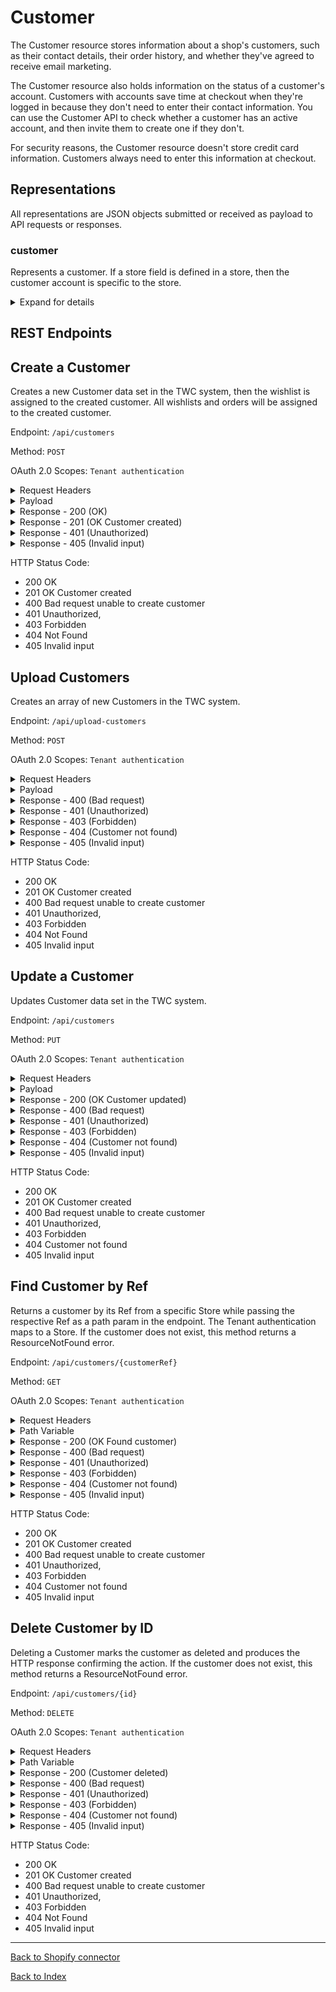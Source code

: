 # **Customer**
The Customer resource stores information about a shop's customers, such as their contact details, their order history, and whether they've agreed to receive email marketing.

The Customer resource also holds information on the status of a customer's account. Customers with accounts save time at checkout when they're logged in because they don't need to enter their contact information. You can use the Customer API to check whether a customer has an active account, and then invite them to create one if they don't.

For security reasons, the Customer resource doesn't store credit card information. Customers always need to enter this information at checkout.

## **Representations**

All representations are JSON objects submitted or received as payload to API requests or responses.

### customer
Represents a customer. If a store field is defined in a store, then the customer account is specific to the store.

<details>
 <summary>Expand for details</summary>

```accepts_marketing``` - boolean - Optional -
To enable marketing for a customer.

```accepts_marketing_updated_at``` - DateTime - The date and time (ISO 8601 format) when the customer consented or objected to receiving marketing material by email. Set this value whenever the customer consents or objects to marketing materials.

```addresses``` - [Address](../Common_Fields/address.md) - The address is saved as an array. The Address of the customer will be set to the ID of that address.

```admin_graphql_api_id``` - string

```created_at``` - The date and time (ISO 8601 format) when the customer was created.

```currency``` - string - The three-letter code (ISO 4217 format) for the currency that the customer used when they paid for their last order. Defaults to the shop currency. Returns the shop currency for test orders.

```default_address``` - [Address](Common_Fields/address.md) - The default address for the customer. The address is saved as an array. The defaultShippingAddress of the customer will be set to the ID of that address.

```email``` - string -
The customer's email address and the main identifier of uniqueness for a customer account. Attempting to assign the same email address to multiple customers returns an error.


```first_name``` - string -The customer's first name.

```id``` - string -A unique identifier for the customer.

```last_name``` - string - The customer's last name.

```last_order_id``` - string - The ID of the customer's last order.

```last_order_name``` - string -The name of the customer's last order. This is directly related to the **name** field on the Order resource.

```marketing_opt_in_level``` - string  - Optional - The marketing subscription opt-in level, as described in the Sender Best Common Practices, that the customer gave when they consented to receive marketing material by email. If the customer does not accept email marketing, then this property will be set to null. Valid values:
- single_opt_in
- confirmed_opt_in
- unknown

```multipass_identifier``` - string -A unique identifier for the customer that's used with ' 'Multipass login.

```note```	string - Optional -A note about the customer.


```orders_count``` - integer -The number of orders associated with this customer. Test and archived orders aren't counted.


```phone``` - string -The unique phone number (E.164 format) for this customer. Attempting to assign the same phone number to multiple customers returns an error. The property can be set using different formats, but each format must represent a number that can be dialed from anywhere in the world.

```state``` - string -The state of the customer's account with a shop. Default value: disabled. Valid values:
- disabled: The customer doesn't have an active account. Customer accounts can be disabled from the Shopify admin at any time.
- invited: The customer has received an email invite to create an account.
- enabled: The customer has created an account.
- declined: The customer declined the email invite to create an account.

```tags``` - string - Tags that the shop owner has attached to the customer, formatted as a string of comma-separated values. A customer can have up to 250 tags. Each tag can have up to 255 characters.


```tax_exempt``` - boolean -Whether the customer is exempt from paying taxes on their order. If true, then taxes won't be applied to an order at checkout. If false, then taxes will be applied at checkout.


```tax_exemptions``` string - Whether the customer is exempt from paying specific taxes on their order. Canadian taxes only.

```total_spent``` - number -The total amount of money that the customer has spent across their order history.

```twc_customer_id``` - string
The unique ID of the customer.


```updated_at``` - The date and time (ISO 8601 format) when the customer information was last updated.


```verified_email``` - boolean -Whether the customer has verified their email address.

</details>

## **REST Endpoints**
 
## Create a Customer
Creates a new Customer data set in the TWC system, then the wishlist is assigned to the created customer. All wishlists and orders will be assigned to the created customer.

Endpoint: ```/api/customers```

Method: ``` POST ```

OAuth 2.0 Scopes: `Tenant authentication`

<details>
 <summary>Request Headers</summary>

| Key           | Value            |
|---------------|------------------|
| Content-Type  | application/json |
| X-TWC-Tenant  | {Tenant Name}    |

</details>

<details>
 <summary>Payload</summary>
 
 ```json
 {
  "accepts_marketing": true,
  "accepts_marketing_updated_at": "2022-06-22T09:29:16.251Z",
  "addresses": [
    {
      "address1": "string",
      "address2": "string",
      "city": "string",
      "company": "string",
      "country": "string",
      "country_code": "string",
      "country_name": "string",
      "customer_id": "string",
      "default": true,
      "email": "string",
      "first_name": "string",
      "id": "string",
      "last_name": "string",
      "latitude": 0,
      "longitude": 0,
      "name": "string",
      "phone": "string",
      "province": "string",
      "province_code": "string",
      "zip": "string"
    }
  ],
  "admin_graphql_api_id": "string",
  "created_at": "2022-06-22T09:29:16.251Z",
  "currency": "string",
  "default_address": {
    "address1": "string",
    "address2": "string",
    "city": "string",
    "company": "string",
    "country": "string",
    "country_code": "string",
    "country_name": "string",
    "customer_id": "string",
    "default": true,
    "email": "string",
    "first_name": "string",
    "id": "string",
    "last_name": "string",
    "latitude": 0,
    "longitude": 0,
    "name": "string",
    "phone": "string",
    "province": "string",
    "province_code": "string",
    "zip": "string"
  },
  "email": "string",
  "first_name": "string",
  "id": "string",
  "last_name": "string",
  "last_order_id": "string",
  "last_order_name": "string",
  "marketing_opt_in_level": "single_opt_in",
  "multipass_identifier": "string",
  "note": "string",
  "orders_count": 0,
  "phone": "string",
  "state": "disabled",
  "tags": "string",
  "tax_exempt": true,
  "tax_exemptions": [
    "string"
  ],
  "total_spent": 0,
  "twc_customer_id": "string",
  "updated_at": "2022-06-22T09:29:16.251Z",
  "verified_email": true
}
 ```
 
</details> 

<details>
 <summary>Response - 200 (OK)</summary>
 
 ```json
 {
  "accepts_marketing": true,
  "accepts_marketing_updated_at": "2022-06-22T09:29:16.267Z",
  "addresses": [
    {
      "address1": "string",
      "address2": "string",
      "city": "string",
      "company": "string",
      "country": "string",
      "country_code": "string",
      "country_name": "string",
      "customer_id": "string",
      "default": true,
      "email": "string",
      "first_name": "string",
      "id": "string",
      "last_name": "string",
      "latitude": 0,
      "longitude": 0,
      "name": "string",
      "phone": "string",
      "province": "string",
      "province_code": "string",
      "zip": "string"
    }
  ],
  "admin_graphql_api_id": "string",
  "created_at": "2022-06-22T09:29:16.267Z",
  "currency": "string",
  "default_address": {
    "address1": "string",
    "address2": "string",
    "city": "string",
    "company": "string",
    "country": "string",
    "country_code": "string",
    "country_name": "string",
    "customer_id": "string",
    "default": true,
    "email": "string",
    "first_name": "string",
    "id": "string",
    "last_name": "string",
    "latitude": 0,
    "longitude": 0,
    "name": "string",
    "phone": "string",
    "province": "string",
    "province_code": "string",
    "zip": "string"
  },
  "email": "string",
  "first_name": "string",
  "id": "string",
  "last_name": "string",
  "last_order_id": "string",
  "last_order_name": "string",
  "marketing_opt_in_level": "single_opt_in",
  "multipass_identifier": "string",
  "note": "string",
  "orders_count": 0,
  "phone": "string",
  "state": "disabled",
  "tags": "string",
  "tax_exempt": true,
  "tax_exemptions": [
    "string"
  ],
  "total_spent": 0,
  "twc_customer_id": "string",
  "updated_at": "2022-06-22T09:29:16.267Z",
  "verified_email": true
}

 ```
 
</details>

<details>
 <summary>Response - 201 (OK Customer created)</summary>

```json
{
  "accepts_marketing": true,
  "accepts_marketing_updated_at": "2022-06-22T09:29:16.268Z",
  "addresses": [
    {
      "address1": "string",
      "address2": "string",
      "city": "string",
      "company": "string",
      "country": "string",
      "country_code": "string",
      "country_name": "string",
      "customer_id": "string",
      "default": true,
      "email": "string",
      "first_name": "string",
      "id": "string",
      "last_name": "string",
      "latitude": 0,
      "longitude": 0,
      "name": "string",
      "phone": "string",
      "province": "string",
      "province_code": "string",
      "zip": "string"
    }
  ],
  "admin_graphql_api_id": "string",
  "created_at": "2022-06-22T09:29:16.268Z",
  "currency": "string",
  "default_address": {
    "address1": "string",
    "address2": "string",
    "city": "string",
    "company": "string",
    "country": "string",
    "country_code": "string",
    "country_name": "string",
    "customer_id": "string",
    "default": true,
    "email": "string",
    "first_name": "string",
    "id": "string",
    "last_name": "string",
    "latitude": 0,
    "longitude": 0,
    "name": "string",
    "phone": "string",
    "province": "string",
    "province_code": "string",
    "zip": "string"
  },
  "email": "string",
  "first_name": "string",
  "id": "string",
  "last_name": "string",
  "last_order_id": "string",
  "last_order_name": "string",
  "marketing_opt_in_level": "single_opt_in",
  "multipass_identifier": "string",
  "note": "string",
  "orders_count": 0,
  "phone": "string",
  "state": "disabled",
  "tags": "string",
  "tax_exempt": true,
  "tax_exemptions": [
    "string"
  ],
  "total_spent": 0,
  "twc_customer_id": "string",
  "updated_at": "2022-06-22T09:29:16.268Z",
  "verified_email": true
}
```

</details> 

<details>
 <summary>Response - 401 (Unauthorized)</summary>
 
 ```json
 {
  "error": "string",
  "message": "string",
  "path": "string",
  "status": 0,
  "timestamp": "2022-06-22T09:29:16.269Z"
}
 ```
 
</details> 

<details>
 <summary>Response - 405 (Invalid input)</summary>
 
 ```json
 {
  "error": "string",
  "message": "string",
  "path": "string",
  "status": 0,
  "timestamp": "2022-06-22T09:29:16.269Z"
}
 ```
 
</details>
 
HTTP Status Code: 
- 200 OK
- 201 OK Customer created
- 400 Bad request unable to create customer
- 401 Unauthorized,
- 403 Forbidden 
- 404 Not Found
- 405 Invalid input


## Upload Customers
Creates an array of new Customers in the TWC system.

Endpoint: ```/api/upload-customers```

Method: ``` POST ```

OAuth 2.0 Scopes: `Tenant authentication`

<details>
 <summary>Request Headers</summary>

| Key           | Value            |
|---------------|------------------|
| Content-Type  | application/json |
| X-TWC-Tenant  | {Tenant Name}    |

</details>

<details>
 <summary>Payload</summary>
 
 ```json
 {
  "customers": [
    {
      "accepts_marketing": true,
      "accepts_marketing_updated_at": "2022-06-22T09:50:04.163Z",
      "addresses": [
        {
          "address1": "string",
          "address2": "string",
          "city": "string",
          "company": "string",
          "country": "string",
          "country_code": "string",
          "country_name": "string",
          "customer_id": "string",
          "default": true,
          "email": "string",
          "first_name": "string",
          "id": "string",
          "last_name": "string",
          "latitude": 0,
          "longitude": 0,
          "name": "string",
          "phone": "string",
          "province": "string",
          "province_code": "string",
          "zip": "string"
        }
      ],
      "admin_graphql_api_id": "string",
      "created_at": "2022-06-22T09:50:04.163Z",
      "currency": "string",
      "default_address": {
        "address1": "string",
        "address2": "string",
        "city": "string",
        "company": "string",
        "country": "string",
        "country_code": "string",
        "country_name": "string",
        "customer_id": "string",
        "default": true,
        "email": "string",
        "first_name": "string",
        "id": "string",
        "last_name": "string",
        "latitude": 0,
        "longitude": 0,
        "name": "string",
        "phone": "string",
        "province": "string",
        "province_code": "string",
        "zip": "string"
      },
      "email": "string",
      "first_name": "string",
      "id": "string",
      "last_name": "string",
      "last_order_id": "string",
      "last_order_name": "string",
      "marketing_opt_in_level": "single_opt_in",
      "multipass_identifier": "string",
      "note": "string",
      "orders_count": 0,
      "phone": "string",
      "state": "disabled",
      "tags": "string",
      "tax_exempt": true,
      "tax_exemptions": [
        "string"
      ],
      "total_spent": 0,
      "twc_customer_id": "string",
      "updated_at": "2022-06-22T09:50:04.163Z",
      "verified_email": true
    }
  ]
}
 
 ```
</details> 


<details>
 <summary>Response - 400 (Bad request)</summary>
 
 ```json
 {
  "error": "string",
  "message": "string",
  "path": "string",
  "status": 0,
  "timestamp": "2022-06-22T09:29:16.269Z"
}
 ```
 
</details>

<details>
 <summary>Response - 401 (Unauthorized) </summary>
 
 ```json
 {
  "error": "string",
  "message": "string",
  "path": "string",
  "status": 0,
  "timestamp": "2022-06-22T09:29:16.269Z"
}
 ```
 
</details>

<details>
 <summary>Response - 403 (Forbidden) </summary>
 
 ```json
 {
  "error": "string",
  "message": "string",
  "path": "string",
  "status": 0,
  "timestamp": "2022-06-22T09:29:16.269Z"
}
 ```
 
</details>

<details>
 <summary>Response - 404 (Customer not found) </summary>
 
 ```json
 {
  "error": "string",
  "message": "string",
  "path": "string",
  "status": 0,
  "timestamp": "2022-06-22T09:29:16.269Z"
}
 ```
 
</details>

<details>
 <summary>Response - 405 (Invalid input)</summary>
 
 ```json
 {
  "error": "string",
  "message": "string",
  "path": "string",
  "status": 0,
  "timestamp": "2022-06-22T09:29:16.269Z"
}
 ```
 
</details>
 
 
HTTP Status Code: 
- 200 OK
- 201 OK Customer created
- 400 Bad request unable to create customer
- 401 Unauthorized,
- 403 Forbidden 
- 404 Not Found
- 405 Invalid input

## Update a Customer
Updates Customer data set in the TWC system.

Endpoint: ```/api/customers```

Method: ``` PUT ```

OAuth 2.0 Scopes: `Tenant authentication`

<details>
 <summary>Request Headers</summary>

| Key           | Value            |
|---------------|------------------|
| Content-Type  | application/json |
| X-TWC-Tenant  | {Tenant Name}    |

</details>

<details>
 <summary>Payload</summary>
 
 ```json
 {
  "accepts_marketing": true,
  "accepts_marketing_updated_at": "2022-06-22T09:37:03.664Z",
  "addresses": [
    {
      "address1": "string",
      "address2": "string",
      "city": "string",
      "company": "string",
      "country": "string",
      "country_code": "string",
      "country_name": "string",
      "customer_id": "string",
      "default": true,
      "email": "string",
      "first_name": "string",
      "id": "string",
      "last_name": "string",
      "latitude": 0,
      "longitude": 0,
      "name": "string",
      "phone": "string",
      "province": "string",
      "province_code": "string",
      "zip": "string"
    }
  ],
  "admin_graphql_api_id": "string",
  "created_at": "2022-06-22T09:37:03.664Z",
  "currency": "string",
  "default_address": {
    "address1": "string",
    "address2": "string",
    "city": "string",
    "company": "string",
    "country": "string",
    "country_code": "string",
    "country_name": "string",
    "customer_id": "string",
    "default": true,
    "email": "string",
    "first_name": "string",
    "id": "string",
    "last_name": "string",
    "latitude": 0,
    "longitude": 0,
    "name": "string",
    "phone": "string",
    "province": "string",
    "province_code": "string",
    "zip": "string"
  },
  "email": "string",
  "first_name": "string",
  "id": "string",
  "last_name": "string",
  "last_order_id": "string",
  "last_order_name": "string",
  "marketing_opt_in_level": "single_opt_in",
  "multipass_identifier": "string",
  "note": "string",
  "orders_count": 0,
  "phone": "string",
  "state": "disabled",
  "tags": "string",
  "tax_exempt": true,
  "tax_exemptions": [
    "string"
  ],
  "total_spent": 0,
  "twc_customer_id": "string",
  "updated_at": "2022-06-22T09:37:03.664Z",
  "verified_email": true
}
 ```
 
</details> 

<details>
 <summary>Response - 200 (OK Customer updated)</summary>
 
 ```json
 {
  "accepts_marketing": true,
  "accepts_marketing_updated_at": "2022-06-22T09:42:12.070Z",
  "addresses": [
    {
      "address1": "string",
      "address2": "string",
      "city": "string",
      "company": "string",
      "country": "string",
      "country_code": "string",
      "country_name": "string",
      "customer_id": "string",
      "default": true,
      "email": "string",
      "first_name": "string",
      "id": "string",
      "last_name": "string",
      "latitude": 0,
      "longitude": 0,
      "name": "string",
      "phone": "string",
      "province": "string",
      "province_code": "string",
      "zip": "string"
    }
  ],
  "admin_graphql_api_id": "string",
  "created_at": "2022-06-22T09:42:12.070Z",
  "currency": "string",
  "default_address": {
    "address1": "string",
    "address2": "string",
    "city": "string",
    "company": "string",
    "country": "string",
    "country_code": "string",
    "country_name": "string",
    "customer_id": "string",
    "default": true,
    "email": "string",
    "first_name": "string",
    "id": "string",
    "last_name": "string",
    "latitude": 0,
    "longitude": 0,
    "name": "string",
    "phone": "string",
    "province": "string",
    "province_code": "string",
    "zip": "string"
  },
  "email": "string",
  "first_name": "string",
  "id": "string",
  "last_name": "string",
  "last_order_id": "string",
  "last_order_name": "string",
  "marketing_opt_in_level": "single_opt_in",
  "multipass_identifier": "string",
  "note": "string",
  "orders_count": 0,
  "phone": "string",
  "state": "disabled",
  "tags": "string",
  "tax_exempt": true,
  "tax_exemptions": [
    "string"
  ],
  "total_spent": 0,
  "twc_customer_id": "string",
  "updated_at": "2022-06-22T09:42:12.070Z",
  "verified_email": true
}
``` 
 
</details>
 
 
 <details>
 <summary>Response - 400 (Bad request)</summary>
 
 ```json
 {
  "error": "string",
  "message": "string",
  "path": "string",
  "status": 0,
  "timestamp": "2022-06-22T09:29:16.269Z"
}
 ```
 
</details>

<details>
 <summary>Response - 401 (Unauthorized) </summary>
 
 ```json
 {
  "error": "string",
  "message": "string",
  "path": "string",
  "status": 0,
  "timestamp": "2022-06-22T09:29:16.269Z"
}
 ```
 
</details>

<details>
 <summary>Response - 403 (Forbidden) </summary>
 
 ```json
 {
  "error": "string",
  "message": "string",
  "path": "string",
  "status": 0,
  "timestamp": "2022-06-22T09:29:16.269Z"
}
 ```
 
</details>

<details>
 <summary>Response - 404 (Customer not found) </summary>
 
 ```json
 {
  "error": "string",
  "message": "string",
  "path": "string",
  "status": 0,
  "timestamp": "2022-06-22T09:29:16.269Z"
}
 ```
 
</details>

<details>
 <summary>Response - 405 (Invalid input)</summary>
 
 ```json
 {
  "error": "string",
  "message": "string",
  "path": "string",
  "status": 0,
  "timestamp": "2022-06-22T09:29:16.269Z"
}
 ```
 
</details>
 
 
HTTP Status Code: 
- 200 OK
- 201 OK Customer created
- 400 Bad request unable to create customer
- 401 Unauthorized,
- 403 Forbidden 
- 404 Customer not found 
- 405 Invalid input
 

## Find Customer by Ref
Returns a customer by its Ref from a specific Store while passing the respective Ref as a path param in the endpoint. The Tenant authentication maps to a Store.
If the customer does not exist, this method returns a ResourceNotFound error.

Endpoint: ```/api/customers/{customerRef}```

Method: ``` GET ``` 

OAuth 2.0 Scopes: `Tenant authentication`

<details>
 <summary>Request Headers</summary>

| Key           | Value            |
|---------------|------------------|
| Content-Type  | application/json |
| X-TWC-Tenant  | {Tenant Name}    |

</details>

<details>
 <summary>Path Variable</summary>
 
 - {customerRef}
 
</details> 

<details>
 <summary>Response - 200 (OK Found customer)</summary>
 
 ```json
 {
  "accepts_marketing": true,
  "accepts_marketing_updated_at": "2022-06-22T09:44:19.317Z",
  "addresses": [
    {
      "address1": "string",
      "address2": "string",
      "city": "string",
      "company": "string",
      "country": "string",
      "country_code": "string",
      "country_name": "string",
      "customer_id": "string",
      "default": true,
      "email": "string",
      "first_name": "string",
      "id": "string",
      "last_name": "string",
      "latitude": 0,
      "longitude": 0,
      "name": "string",
      "phone": "string",
      "province": "string",
      "province_code": "string",
      "zip": "string"
    }
  ],
  "admin_graphql_api_id": "string",
  "created_at": "2022-06-22T09:44:19.318Z",
  "currency": "string",
  "default_address": {
    "address1": "string",
    "address2": "string",
    "city": "string",
    "company": "string",
    "country": "string",
    "country_code": "string",
    "country_name": "string",
    "customer_id": "string",
    "default": true,
    "email": "string",
    "first_name": "string",
    "id": "string",
    "last_name": "string",
    "latitude": 0,
    "longitude": 0,
    "name": "string",
    "phone": "string",
    "province": "string",
    "province_code": "string",
    "zip": "string"
  },
  "email": "string",
  "first_name": "string",
  "id": "string",
  "last_name": "string",
  "last_order_id": "string",
  "last_order_name": "string",
  "marketing_opt_in_level": "single_opt_in",
  "multipass_identifier": "string",
  "note": "string",
  "orders_count": 0,
  "phone": "string",
  "state": "disabled",
  "tags": "string",
  "tax_exempt": true,
  "tax_exemptions": [
    "string"
  ],
  "total_spent": 0,
  "twc_customer_id": "string",
  "updated_at": "2022-06-22T09:44:19.318Z",
  "verified_email": true
}
 ```
 
</details>
 
 
 
 <details>
 <summary>Response - 400 (Bad request)</summary>
 
 ```json
 {
  "error": "string",
  "message": "string",
  "path": "string",
  "status": 0,
  "timestamp": "2022-06-22T09:29:16.269Z"
}
 ```
 
</details>

<details>
 <summary>Response - 401 (Unauthorized) </summary>
 
 ```json
 {
  "error": "string",
  "message": "string",
  "path": "string",
  "status": 0,
  "timestamp": "2022-06-22T09:29:16.269Z"
}
 ```
 
</details>

<details>
 <summary>Response - 403 (Forbidden) </summary>
 
 ```json
 {
  "error": "string",
  "message": "string",
  "path": "string",
  "status": 0,
  "timestamp": "2022-06-22T09:29:16.269Z"
}
 ```
 
</details>

<details>
 <summary>Response - 404 (Customer not found) </summary>
 
 ```json
 {
  "error": "string",
  "message": "string",
  "path": "string",
  "status": 0,
  "timestamp": "2022-06-22T09:29:16.269Z"
}
 ```
 
</details>

<details>
 <summary>Response - 405 (Invalid input)</summary>
 
 ```json
 {
  "error": "string",
  "message": "string",
  "path": "string",
  "status": 0,
  "timestamp": "2022-06-22T09:29:16.269Z"
}
 ```
 
</details>
 
 
HTTP Status Code: 
- 200 OK
- 201 OK Customer created
- 400 Bad request unable to create customer
- 401 Unauthorized,
- 403 Forbidden 
- 404 Customer not found
- 405 Invalid input 


## Delete Customer by ID
Deleting a Customer marks the customer as deleted and produces the HTTP response confirming the action.
If the customer does not exist, this method returns a ResourceNotFound error.

Endpoint: ```/api/customers/{id}```

Method: ``` DELETE ```

OAuth 2.0 Scopes: `Tenant authentication`


<details>
 <summary>Request Headers</summary>

| Key           | Value            |
|---------------|------------------|
| Content-Type  | application/json |
| X-TWC-Tenant  | {Tenant Name}    |

</details>

<details>
 <summary>Path Variable</summary>
 
 - {id}
 
</details> 

<details>
 <summary>Response - 200 (Customer deleted)</summary>
 
 ```json
 {
  "accepts_marketing": true,
  "accepts_marketing_updated_at": "2022-06-22T09:46:29.559Z",
  "addresses": [
    {
      "address1": "string",
      "address2": "string",
      "city": "string",
      "company": "string",
      "country": "string",
      "country_code": "string",
      "country_name": "string",
      "customer_id": "string",
      "default": true,
      "email": "string",
      "first_name": "string",
      "id": "string",
      "last_name": "string",
      "latitude": 0,
      "longitude": 0,
      "name": "string",
      "phone": "string",
      "province": "string",
      "province_code": "string",
      "zip": "string"
    }
  ],
  "admin_graphql_api_id": "string",
  "created_at": "2022-06-22T09:46:29.559Z",
  "currency": "string",
  "default_address": {
    "address1": "string",
    "address2": "string",
    "city": "string",
    "company": "string",
    "country": "string",
    "country_code": "string",
    "country_name": "string",
    "customer_id": "string",
    "default": true,
    "email": "string",
    "first_name": "string",
    "id": "string",
    "last_name": "string",
    "latitude": 0,
    "longitude": 0,
    "name": "string",
    "phone": "string",
    "province": "string",
    "province_code": "string",
    "zip": "string"
  },
  "email": "string",
  "first_name": "string",
  "id": "string",
  "last_name": "string",
  "last_order_id": "string",
  "last_order_name": "string",
  "marketing_opt_in_level": "single_opt_in",
  "multipass_identifier": "string",
  "note": "string",
  "orders_count": 0,
  "phone": "string",
  "state": "disabled",
  "tags": "string",
  "tax_exempt": true,
  "tax_exemptions": [
    "string"
  ],
  "total_spent": 0,
  "twc_customer_id": "string",
  "updated_at": "2022-06-22T09:46:29.559Z",
  "verified_email": true
}
 ```
 
</details>
 
<details>
 <summary>Response - 400 (Bad request)</summary>
 
 ```json
 {
  "error": "string",
  "message": "string",
  "path": "string",
  "status": 0,
  "timestamp": "2022-06-22T09:29:16.269Z"
}
 ```
 
</details>

<details>
 <summary>Response - 401 (Unauthorized) </summary>
 
 ```json
 {
  "error": "string",
  "message": "string",
  "path": "string",
  "status": 0,
  "timestamp": "2022-06-22T09:29:16.269Z"
}
 ```
 
</details>

<details>
 <summary>Response - 403 (Forbidden) </summary>
 
 ```json
 {
  "error": "string",
  "message": "string",
  "path": "string",
  "status": 0,
  "timestamp": "2022-06-22T09:29:16.269Z"
}
 ```
 
</details>

<details>
 <summary>Response - 404 (Customer not found) </summary>
 
 ```json
 {
  "error": "string",
  "message": "string",
  "path": "string",
  "status": 0,
  "timestamp": "2022-06-22T09:29:16.269Z"
}
 ```
 
</details>

<details>
 <summary>Response - 405 (Invalid input)</summary>
 
 ```json
 {
  "error": "string",
  "message": "string",
  "path": "string",
  "status": 0,
  "timestamp": "2022-06-22T09:29:16.269Z"
}
 ```
 
</details>
 
 
HTTP Status Code: 
- 200 OK
- 201 OK Customer created
- 400 Bad request unable to create customer
- 401 Unauthorized,
- 403 Forbidden 
- 404 Not Found
- 405 Invalid input
 



***
[Back to Shopify connector](../ShopifyConnector.md)

[Back to Index](index.md)